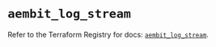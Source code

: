 # `aembit_log_stream`

Refer to the Terraform Registry for docs: [`aembit_log_stream`](https://registry.terraform.io/providers/aembit/aembit/1.25.1/docs/resources/log_stream).
